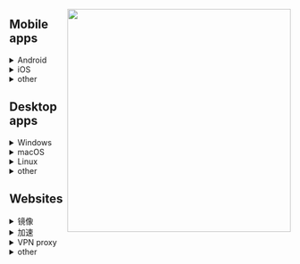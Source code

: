 [<img align="right" src="https://s2.loli.net/2022/09/12/Rs1qntzp7l6hu4x.png" width="400px" />](https://baike.baidu.com/item/%E8%A1%8C%E6%94%BF%E5%A4%84%E7%BD%9A/662146?fr=aladdin)

## Mobile apps  
<details>
  <summary>Android</summary>
  
  [Shadowsocksr-v2ray-trojan-Android](https://github.com/xxf098/shadowsocksr-v2ray-trojan-android/releases)<br>
  ~~[ClashForAndroid](https://github.com/Kr328/ClashForAndroid/releases)~~ <br>
  [ClashMetaForAndroid](https://github.com/MetaCubeX/ClashMetaForAndroid/releases)<br>
  [FlClash](https://github.com/chen08209/FlClash)<br>
  [sing-box](https://github.com/SagerNet/sing-box/releases)<br>
  [Hiddify](https://github.com/hiddify/hiddify-next)<br>
  [NekoBoxForAndroid](https://github.com/MatsuriDayo/NekoBoxForAndroid/releases)<br>
  [Matsuri](https://github.com/MatsuriDayo/Matsuri/releases)<br>
  [Shadowsocks-Android](https://github.com/shadowsocks/shadowsocks-android/releases)<br>
  [ShadowsocksR-Android](https://github.com/HMBSbige/ShadowsocksR-Android/releases)<br>
  [v2rayNG](https://github.com/2dust/v2rayNG/releases)<br>
  [v2ray-core](https://github.com/v2fly/v2ray-core/releases)<br>
  [ClashRForAndroid](https://github.com/naicfeng/ClashRForAndroid/releases)<br>
  [kitsunebi-Android](https://github.com/eycorsican/kitsunebi-android/releases)<br>
  [SagerNet](https://github.com/SagerNet/SagerNet/releases)<br>
  [Surfboard](https://manual.getsurfboard.com/)<br>
  [igniter](https://github.com/trojan-gfw/igniter/releases)<br>
  [Pharos](https://github.com/PharosVip/Pharos-Android-Test/releases)<br>
  ~~[bifrostv](https://github.com/v2raym/bifrostv)~~ <br>
  [Telegram](https://telegram.org/android)、[Nekogram X](https://github.com/NekoX-Dev/NekoX/releases)、[Nekogram](https://nekogram.app/)、[Nagram](https://github.com/NextAlone/Nagram/releases)、[Telegram X](https://github.com/TGX-Android/Telegram-X)、[Plus Messenger](https://play.google.com/store/apps/details?id=org.telegram.plus)、[Turrit](https://iturrit.net/)<br>
</details>
<details>
  <summary>iOS</summary>
  
  [Shadowrocket](https://apps.apple.com/us/app/shadowrocket/id932747118)<br>
  [Hiddify](https://github.com/hiddify/hiddify-next)<br>
  [Quantumult X](https://apps.apple.com/us/app/quantumult-x/id1443988620)<br>
  [Choc](https://apps.apple.com/us/app/choc/id1582542227)<br>
  [Stash](https://apps.apple.com/us/app/stash-rule-based-proxy/id1596063349)<br>
  [Kitsunebi](https://apps.apple.com/us/app/kitsunebi-proxy-utility/id1446584073)<br>
  [OneClick](https://apps.apple.com/us/app/id1545555197)<br>
  [Telegram](https://apps.apple.com/us/app/telegram-messenger/id686449807)<br>
  [Nicegram](https://my.nicegram.app/login?lng=en)<br>
</details>
<details>
  <summary>other</summary>
</details>

## Desktop apps
<details>
  <summary>Windows</summary>
  
  ~~[Clash for Windows](https://github.com/Fndroid/clash_for_windows_pkg/releases)~~、~~[Clash for Windows中文汉化补丁](https://github.com/BoyceLig/Clash_Chinese_Patch/releases)~~、[Clash for Windows中文版](https://github.com/ender-zhao/Clash-for-Windows_Chinese)<br>
  ~~[clash](https://github.com/Dreamacro/clash)~~ <br>
  [Clash Verge](https://github.com/zzzgydi/clash-verge/releases)<br>
  [Clash Nyanpasu](https://github.com/LibNyanpasu/clash-nyanpasu/releases)<br>
  [sing-box](https://github.com/SagerNet/sing-box/releases)<br>
  [Hiddify](https://github.com/hiddify/hiddify-next)<br>
  [clash-verge-rev](https://github.com/clash-verge-rev/clash-verge-rev/releases)<br>
  [FlClash](https://github.com/chen08209/FlClash)<br>
  [Clash.Meta](https://github.com/MetaCubeX/Clash.Meta/releases)<br>
  [v2rayN](https://github.com/2dust/v2rayN/releases)<br>
  [v2ray-core](https://github.com/v2fly/v2ray-core/releases)<br>
  [v2rayA](https://github.com/v2rayA/v2rayA/releases)<br>
  [WinXray](https://github.com/TheMRLL/WinXray)<br>
  [netch](https://github.com/netchx/netch/releases)<br>
  [Shadowsocks-Windows](https://github.com/shadowsocks/shadowsocks-windows/releases)<br>
  [ShadowsocksR-Windows](https://github.com/HMBSbige/ShadowsocksR-Windows/releases)<br>
  [SSTap](https://github.com/FQrabbit/SSTap-Rule/releases/tag/SSTap%E5%B8%B8%E7%94%A8%E7%89%88%E6%9C%AC%E5%8F%8A%E5%8E%BB%E5%B9%BF%E5%91%8A)<br>
  [trojan](https://github.com/trojan-gfw/trojan/releases)<br>
  [Qv2ray](https://github.com/Qv2ray/Qv2ray/releases)<br>
  [Telegram](https://telegram.org/dl/desktop/win64)、[Unigram](https://unigramdev.github.io/)、[Kotatogram](https://github.com/kotatogram/kotatogram-desktop/releases)、[64Gram](https://github.com/TDesktop-x64/tdesktop/releases)、[Forkgram](https://github.com/Forkgram/tdesktop/releases)、[Telegreat](https://telegre.at/#download)<br>
</details>
<details>
  <summary>macOS</summary>
  
  ~~[Clash for Windows](https://github.com/Fndroid/clash_for_windows_pkg/releases)~~、~~[Clash for Windows中文汉化补丁](https://github.com/BoyceLig/Clash_Chinese_Patch/releases)~~ <br>
  ~~[clash](https://github.com/Dreamacro/clash)~~ <br>
  ~~[Clash Verge](https://github.com/zzzgydi/clash-verge/releases)~~ <br>
  [clash-verge-rev](https://github.com/clash-verge-rev/clash-verge-rev/releases)<br>
  [FlClash](https://github.com/chen08209/FlClash)<br>
  [Hiddify](https://github.com/hiddify/hiddify-next)<br>
  [Clash Nyanpasu](https://github.com/LibNyanpasu/clash-nyanpasu/releases)<br>
  ~~[ClashX](https://github.com/yichengchen/clashX/releases)~~ <br>
  [ShadowsocksX](https://github.com/qinyuhang/ShadowsocksX-NG-R/releases)<br>
  [v2ray-core](https://github.com/v2fly/v2ray-core/releases)<br>
  ~~[V2rayU](https://github.com/yanue/V2rayU/releases)~~ <br>
  [trojan](https://github.com/trojan-gfw/trojan/releases)<br>
  [Qv2ray](https://github.com/Qv2ray/Qv2ray/releases)<br>
  [Telegram](https://telegram.org/dl/desktop/mac)、[Kotatogram](https://github.com/kotatogram/kotatogram-desktop/releases)、[64Gram](https://github.com/TDesktop-x64/tdesktop/releases)、[Forkgram](https://github.com/Forkgram/tdesktop/releases)、[Telegreat](https://telegre.at/#download)<br>
</details>
<details>
  <summary>Linux</summary>
  
  ~~[Clash for Windows](https://github.com/Fndroid/clash_for_windows_pkg/releases)~~、~~[Clash for Windows中文汉化补丁](https://github.com/BoyceLig/Clash_Chinese_Patch/releases)~~ <br>
  ~~[clash](https://github.com/Dreamacro/clash)~~ <br>
  [clash-verge-rev](https://github.com/clash-verge-rev/clash-verge-rev/releases)<br>
  [FlClash](https://github.com/chen08209/FlClash)<br>
  [Clash Nyanpasu](https://github.com/LibNyanpasu/clash-nyanpasu/releases)<br>
  [sing-box](https://github.com/SagerNet/sing-box/releases)<br>
  [Hiddify](https://github.com/hiddify/hiddify-next)<br>
  [Clash.Meta](https://github.com/MetaCubeX/Clash.Meta/releases)<br>
  [ShellClash](https://github.com/juewuy/ShellClash)<br>
  [v2ray-core](https://github.com/v2fly/v2ray-core/releases)<br>
  [Qv2ray](https://github.com/Qv2ray/Qv2ray/releases)<br>
  [v2rayA](https://github.com/v2rayA/v2rayA/releases)<br>
  [trojan](https://github.com/trojan-gfw/trojan/releases)<br>
  [Telegram](https://telegram.org/dl/desktop/linux)、[Kotatogram](https://github.com/kotatogram/kotatogram-desktop/releases)、[64Gram](https://github.com/TDesktop-x64/tdesktop/releases)、[Telegreat](https://telegre.at/#download)<br>
</details>
<details>
  <summary>other</summary> 
</details>

## Websites
<details>
  <summary>镜像</summary>
  
  [镜像导航mirrorz](https://mirrorz.org/)<br>
  [清华大学开源软件镜像站](https://mirrors4.tuna.tsinghua.edu.cn/)<br>
  [中国科技大学镜像站](https://mirrors.ustc.edu.cn/)</br>
  [阿里巴巴开源镜像站](https://developer.aliyun.com/mirror)</br>
  [网易开源镜像站](http://mirrors.163.com/)</br>
  [MSDN我告诉你](https://msdn.itellyou.cn/)<br>
  [UUP dump](https://www.uupdump.cn/)<br>
  [万维百科](https://www.wanweibaike.net/)<br>
  [library.ac.cn](https://www.library.ac.cn/)<br>
  [谷歌学术镜像_Google学术搜索导航](https://ac.scmor.com/)<br>
  [谷歌学术镜像_Google镜像站](http://scholar.scqylaw.com/)<br>
  [github镜像1](https://hub.fastgit.xyz/)<br>
  [github镜像2](https://hub.0z.gs/)<br>
</details>
<details>
  <summary>加速</summary>
  
  [jsdelivr](https://www.jsdelivr.com/)<br>
  [GitHub文件加速下载](https://gitcdn.top/)<br>
  [GitHub 文件加速](https://git.yumenaka.net/)<br>
  [GitHub Proxy代理加速](https://ghproxy.com/)<br>
  [GitHub 加速下载](https://toolwa.com/github/)<br>
  [Github 增强 - 高速下载(油猴脚本)](https://greasyfork.org/zh-CN/scripts/412245-github-%E5%A2%9E%E5%BC%BA-%E9%AB%98%E9%80%9F%E4%B8%8B%E8%BD%BD)<br>
  [GitHub加速(浏览器插件)](https://github.com/fhefh2015/Fast-GitHub)<br>
</details>
<details>
  <summary>VPN proxy</summary>

  [公共VPN中继服务器](https://www.vpngate.net/cn/)<br>
  [Free Proxies](https://sspool.herokuapp.com/)<br>
  <details>
  <summary>节点订阅链接，不保证个人隐私数据安全（只收集公开的节点池，感谢各位博主）</summary>
    
- Clash
```
https://pre.paimon.gq/clash.yaml
```
```
https://raw.fastgit.org/anaer/Sub/main/clash.yaml
```
```
https://raw.githubusercontent.com/alanbobs999/TopFreeProxies/master/Eternity.yaml
```
参考博主[花墨世界](https://v.xss.sx/pass-wall/warp)自行创建的
```
https://raw.githubusercontent.com/KPI0/Surfing/main/warp-clash.yaml
```
- V2
```
https://raw.fastgit.org/Pawdroid/Free-servers/main/sub
```
```
https://raw.githubusercontent.com/KPI0/Surfing/main/v2_link
```
  </details>
    <details>
  <summary>备用机场</summary>
      
  [魔戒](https://mojie.me/#/register?code=a5JfG8sF)<br>
  [赔钱机场](https://xn--mes358aby2apfg.com/#/register?code=mKjTrwlH)<br>
  [霍格沃茨魔法學院](https://v2.lu/#/register?code=S1FDOZcD)<br>
  [Nexitally](https://nxboom.com/signupbyemail.aspx?MemberCode=f823a9e89e774a7a8f792f6ee8577eda20230629113000)<br>
  [TAGInternet](https://tagss01.pro#/register?invite=igtf5i3R)<br>
    </details>
</details>
<details>
  <summary>other</summary>
  
  [Telegram Web](https://web.telegram.org/?legacy=1#/login)<br>
  [俄罗斯软件分享网站lrepacks.net](https://lrepacks.net/)<br>
  [思维导图diagrams.net](https://app.diagrams.net/)<br>
  [Z-library](https://z-lib.is/)<br>
</details>
